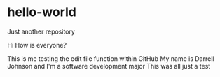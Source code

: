 # hello-world
Just another repository

Hi How is everyone?

This is me testing the edit file function within GitHub
My name is Darrell Johnson and I'm a software development major
This was all just a test
